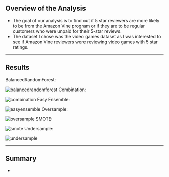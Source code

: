 ## Overview of the Analysis
- The goal of our analysis is to find out if 5 star reviewers are more likely to be from the Amazon Vine program or if they are to be regular customers who were unpaid for their 5-star reviews.
- The dataset I chose was the video games dataset as I was interested to see if Amazon Vine reviewers were reviewing video games with 5 star ratings.
--------------------------
## Results
BalancedRandomForest:

![balancedrandomforest](https://user-images.githubusercontent.com/80421977/125850694-a3598c7d-a4c0-4542-a3b2-2c7465287d31.PNG)
Combination:

![combination](https://user-images.githubusercontent.com/80421977/125850712-70012c9e-b9cb-4704-a40a-6fd311806023.PNG)
Easy Ensemble:

![easyensemble](https://user-images.githubusercontent.com/80421977/125850726-8dd5f13d-5788-4b61-afe0-eb30c8576942.PNG)
Oversample:

![oversample](https://user-images.githubusercontent.com/80421977/125850731-8a5236b8-34fe-4dbe-93ad-b7e44c89a36b.PNG)
SMOTE:

![smote](https://user-images.githubusercontent.com/80421977/125850733-67d2e4c3-9cce-4379-ab17-16b89a23e030.PNG)
Undersample:

![undersample](https://user-images.githubusercontent.com/80421977/125850742-79478179-30eb-4395-91bc-56b009899e19.PNG)

--------------------------
## Summary
- 

